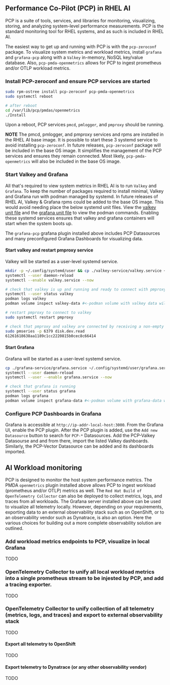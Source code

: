 ## Performance Co-Pilot (PCP) in RHEL AI

PCP is a suite of tools, services, and libraries for monitoring, visualizing, storing, and analyzing system-level performance measurements.
PCP is the standard monitoring tool for RHEL systems, and as such is included in RHEL AI.

The easiest way to get up and running with PCP is with the `pcp-zeroconf` package. To visualize system metrics and workload metrics,
install `grafana` and `grafana-pcp` along with a `Valkey` in-memory, NoSQL key/value database. Also, `pcp-pmda-openmetrics` allows for
PCP to ingest prometheus and/or OTLP workload metrics.

### Install PCP-zeroconf and ensure PCP services are started

```bash
sudo rpm-ostree install pcp-zeroconf pcp-pmda-openmetrics
sudo systemctl reboot

# after reboot
cd /var/lib/pcp/pmdas/openmetrics
./Install
```

Upon a reboot, PCP services `pmcd`, `pmlogger`, and `pmproxy` should be running.

**NOTE** The pmcd, pmlogger, and pmproxy services and rpms are installed in the RHEL AI base image. It is possible to start these 3 systemd service
to avoid installing `pcp-zeroconf`.  In future releases, `pcp-zeroconf` package will be included in the base OS image. It simplifies the
management of the PCP services and ensures they remain connected. Most likely, `pcp-pmda-openmetrics` will also be included in the base OS image. 

### Start Valkey and Grafana

All that's required to view system metrics in RHEL AI is to run `Valkey` and `Grafana`.
To keep the number of packages required to install minimal, Valkey and Grafana run with podman managed by systemd.
In future releases of RHEL AI, Valkey & Grafana rpms could be added to the base OS image. This would avoid needing place the below systemd unit files. 
View the [valkey unit file](./valkey-service/valkey.service) and the [grafana unit file](./grafana-service/grafana.service)
to view the podman commands. Enabling these systemd services ensures that valkey and grafana containers will start when the system boots up.

The `grafana-pcp` grafana plugin installed above includes PCP Datasources and many preconfigured Grafana Dashboards for visualizing data.

#### Start valkey and restart pmproxy service

Valkey will be started as a user-level systemd service.

```bash
mkdir -p ~/.config/systemd/user && cp ./valkey-service/valkey.service ~/.config/systemd/user/valkey.service
systemctl --user daemon-reload
systemctl --enable valkey.service --now

# check that valkey is up and running and ready to connect with pmproxy
systemctl --user status valkey
podman logs valkey
podman volume inspect valkey-data #<-podman volume with valkey data will persist service restarts

# restart pmproxy to connect to valkey
sudo systemctl restart pmproxy

# check that pmproxy and valkey are connected by receiving a non-empty response to the below command.
sudo pmseries -p 6379 disk.dev.read
61261618638aa1189c1cc2220815b0cec8c66414
```

#### Start Grafana 

Grafana will be started as a user-level systemd service.

```bash
cp ./grafana-service/grafana.service ~/.config/systemd/user/grafana.service
systemctl --user daemon-reload
systemctl --user --enable grafana.service --now

# check that grafana is running
systemctl --user status grafana
podman logs grafana
podman volume inspect grafana-data #<-podman volume with grafana-data will persist service restarts
```

### Configure PCP Dashboards in Grafana

Grafana is accessible at `http://ip-addr-local-host:3000`. From the Grafana UI, enable the PCP plugin.
After the PCP plugin is added, use the `Add new Datasource` button to search for `PCP-*` Datasources.
Add the PCP-Valkey Datasourse and and from there, import the listed Valkey
dashboards. Similarly, the PCP-Vector Datasource can be added and its dashboards imported.

## AI Workload monitoring

PCP is designed to monitor the host system performance metrics. The PMDA `openmetrics` plugin installed above allows PCP to ingest workload
(prometheus and/or OTLP) metrics as well. The `Red Hat Build of OpenTelemetry Collector` can also be deployed to collect metrics, logs, and traces from all
workloads. The Grafana server installed above can be used to visualize all telemetry locally. However, depending on your requirements, exporting data
to an external observability stack such as on OpenShift, or to an observability vendor such as Dynatrace, is also an option.
Here the various choices for building out a more complete observability solution are outlined.

### Add workload metrics endpoints to PCP, visualize in local Grafana

TODO

### OpenTelemetry Collector to unify all local workload metrics into a single prometheus stream to be injested by PCP, and add a tracing exporter.

TODO

### OpenTelemetry Collector to unify collection of all telemetry (metrics, logs, and traces) and export to external observability stack

TODO

#### Export all telemetry to OpenShift

TODO

#### Export telemetry to Dynatrace (or any other observability vendor)

TODO

